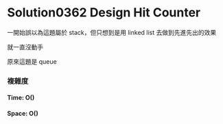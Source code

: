 # Solution0362 Design Hit Counter

一開始誤以為這題屬於 stack，但只想到是用 linked list 去做到先進先出的效果

就一直沒動手

原來這題是 queue

### 複雜度

#### Time: O()

#### Space: O()